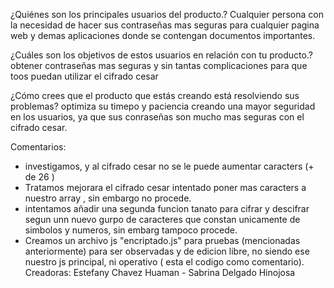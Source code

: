 ¿Quiénes son los principales usuarios del producto.?
Cualquier persona con la necesidad de hacer sus contraseñas mas seguras para cualquier pagina web  y demas aplicaciones  donde se contengan documentos importantes.

¿Cuáles son los objetivos de estos usuarios en relación con tu producto.?
obtener contraseñas mas seguras  y sin  tantas complicaciones para que toos puedan utilizar el cifrado cesar

¿Cómo crees que el producto que estás creando está resolviendo sus problemas?
optimiza su timepo y paciencia creando una mayor seguridad en los usuarios, ya que sus conraseñas son mucho mas seguras con el cifrado cesar.

Comentarios:
- investigamos, y al cifrado cesar no se le puede aumentar caracters (+ de 26 )
- Tratamos mejorara el cifrado cesar intentado poner mas caracters a nuestro array , sin embargo no procede.
- intentamos añadir una segunda funcion tanato para cifrar y descifrar  segun unn nuevo gurpo de caracteres que constan unicamente de simbolos  y numeros, sin embarg tampoco procede.
- Creamos un archivo js "encriptado.js" para pruebas (mencionadas anteriormente) para ser observadas y de edicion libre, no siendo ese nuestro js principal, ni operativo ( esta el codigo como comentario).
Creadoras: Estefany Chavez Huaman - Sabrina Delgado Hinojosa
